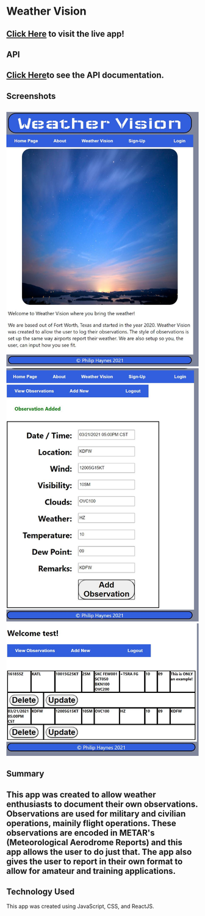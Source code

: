 Weather Vision
==============
[Click Here](https://weather-vision.vercel.app/ "Weather Vision") to visit the live app!
---------------
API
---------------
[Click Here](https://github.com/philhaynes337/BEAC3 "Back End Documentation")to see the API documentation.
---------------
Screenshots
---------------
![Main Page](/pics/main.jpg)
![Added Observation](/pics/addedob.jpg)
![Weather Vision Main Page](/pics/loggedin.jpg)
---------------
Summary
---------------
This app was created to allow weather enthusiasts to document their own observations. Observations are used for military and civilian operations, mainily flight operations. These observations are encoded in METAR's (Meteorological Aerodrome Reports) and this app allows the user to do just that. The app also gives the user to report in their own format to allow for amateur and training applications.
---------------
Technology Used
---------------
This app was created using JavaScript, CSS, and ReactJS.